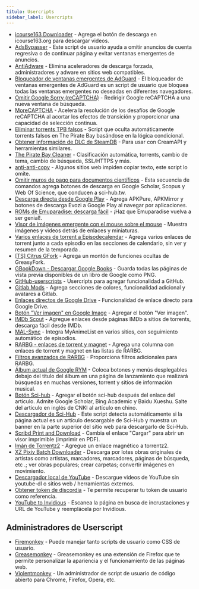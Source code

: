 ```yaml
---
título: Usercripts
sidebar_label: Usercripts
---
```


- [icourse163 Downloader](https://greasyfork.org/en/scripts/372684-%E4%B8%AD%E5%9B%BD%E5%A4%A7%E5%AD%A6-mooc-%E4%B8%8B%E8%BD%BD%E5%8A%A9%E6%89%8B-%E9%9C%80%E9%85%8D%E5%90%88aria2%E4%BD%BF%E7%94%A8) - Agrega el botón de descarga en icourse163.org para descargar videos.
- [AdsBypasser](https://adsbypasser.github.io/) - Este script de usuario ayuda a omitir anuncios de cuenta regresiva o de continuar página y evitar ventanas emergentes de anuncios.
- [AntiAdware](https://greasyfork.org/en/scripts/4294-antiadware) - Elimina aceleradores de descarga forzada, administradores y adware en sitios web compatibles.
- [Bloqueador de ventanas emergentes de AdGuard](https://github.com/AdguardTeam/PopupBlocker) - El bloqueador de ventanas emergentes de AdGuard es un script de usuario que bloquea todas las ventanas emergentes no deseadas en diferentes navegadores.
- [Omitir Google Sorry (reCAPTCHA)](https://greasyfork.org/en/scripts/33226-bypass-google-sorry-recaptcha) - Redirigir Google reCAPTCHA a una nueva ventana de búsqueda.
- [MoreCAPTCHA](https://greasyfork.org/en/scripts/31088-morecaptcha) - Acelera la resolución de los desafíos de Google reCAPTCHA al acortar los efectos de transición y proporcionar una capacidad de selección continua.
- [Eliminar torrents TPB falsos](https://www.reddit.com/r/Piracy/comments/78aicx/i_wrote_a_small_script_that_automatically_hides/) - Script que oculta automáticamente torrents falsos en The Pirate Bay basándose en la lógica condicional.
- [Obtener información de DLC de SteamDB](https://cs.rin.ru/forum/viewtopic.php?t=71837) - Para usar con CreamAPI y herramientas similares.
- [The Pirate Bay Cleaner](https://greasyfork.org/en/scripts/1573-the-pirate-bay-cleaner) - Clasificación automática, torrents, cambio de tema, cambio de búsqueda, SSL/HTTPS y más.
- [anti-anti-copy](https://greasyfork.org/en/scripts/7197-anti-anti-copy) - Algunos sitios web impiden copiar texto, este script lo omite.
- [Omitir muros de pago para documentos científicos](https://greasyfork.org/en/scripts/35521-bypass-paywalls-for-scientific-documents) - Esta secuencia de comandos agrega botones de descarga en Google Scholar, Scopus y Web Of Science, que conducen a sci-hub.tw.
- [Descarga directa desde Google Play](https://greasyfork.org/en/scripts/33005-direct-download-from-google-play/) - Agrega APKPure, APKMirror y botones de descarga Evozi a Google Play al navegar por aplicaciones.
- [ROMs de Emuparadise: descarga fácil](https://reddit.com/r/Piracy/comments/9zuu6p/emuparadise_roms_easy_download/) - ¡Haz que Emuparadise vuelva a ser genial!.
- [Visor de imágenes emergente con el mouse sobre el mouse](https://greasyfork.org/scripts/404) - Muestra imágenes y videos detrás de enlaces y miniaturas.
- [Varios enlaces de torrent a Episodecalendar](https://greasyfork.org/en/scripts/27367-various-torrent-links-to-episodecalendar) - Agrega varios enlaces de torrent junto a cada episodio en las secciones de calendario, sin ver y resumen de la temporada .
- [[TS] Citrus GFork](https://greasyfork.org/scripts/4336) - Agrega un montón de funciones ocultas de GreasyFork.
- [GBookDown - Descargar Google Books](https://greasyfork.org/scripts/17113) - Guarda todas las páginas de vista previa disponibles de un libro de Google como PNG.
- [GitHub-userscripts](https://github.com/Mottie/GitHub-userscripts) - Usercripts para agregar funcionalidad a GitHub.
- [Gitlab Mods](https://greasyfork.org/scripts/377122) - Agrega secciones de colores, funcionalidad adicional y avatares a Gitlab.
- [Enlaces directos de Google Drive](https://greasyfork.org/en/scripts/10052-google-drive-direct-links/feedback) - Funcionalidad de enlace directo para Google Drive.
- [Botón "Ver imagen" en Google Image](https://greasyfork.org/en/scripts/392076-google-images-direct-link-fix) - Agregar el botón "Ver imagen".
- [IMDb Scout](https://greasyfork.org/en/scripts/3967-imdb-scout) - Agregue enlaces desde páginas IMDb a sitios de torrents, descarga fácil desde IMDb.
- [MAL-Sync](https://greasyfork.org/en/scripts/372847-mal-sync) - Integra MyAnimeList en varios sitios, con seguimiento automático de episodios.
- [RARBG - enlaces de torrent y magnet](https://greasyfork.org/scripts/23493) - Agrega una columna con enlaces de torrent y magnet en las listas de RARBG.
- [Filtros avanzados de RARBG](https://greasyfork.org/en/scripts/29661-rarbg-advanced-filters) - Proporciona filtros adicionales para RARBG.
- [Álbum actual de Google RYM](https://greasyfork.org/en/scripts/5966-rym-google-current-album) - Coloca botones y menús desplegables debajo del título del álbum en una página de lanzamiento que realizará búsquedas en muchas versiones, torrent y sitios de información musical.
- [Botón Sci-hub](https://greasyfork.org/en/scripts/370246-sci-hub-button) - Agregar el botón sci-hub después del enlace del artículo. Admite Google Scholar, Bing Academic y Baidu Xueshu. Salte del artículo en inglés de CNKI al artículo en chino.
- [Descargador de Sci-Hub](https://greasyfork.org/de/scripts/398689-sci-hub-downloader) - Este script detecta automáticamente si la página actual es un artículo descargable de Sci-Hub y muestra un banner en la parte superior del sitio web para descargarlo de Sci-Hub.
- [Scribd Print and Download](https://greasyfork.org/en/scripts/14655-scribd-print-and-download) - Cambia el enlace "Cargar" para abrir un visor imprimible (imprimir en PDF).
- [Imán de Torrentz2](https://greasyfork.org/en/scripts/21547-torrentz2-magnet) - Agregue un enlace magnético a torrentz2.
- [XZ Pixiv Batch Downloader](https://greasyfork.org/scripts/24252) - Descarga por lotes obras originales de artistas como artistas, marcadores, marcadores, páginas de búsqueda, etc .; ver obras populares; crear carpetas; convertir imágenes en movimiento.
- [Descargador local de YouTube](https://greasyfork.org/en/scripts/369400-local-youtube-downloader) - Descargue videos de YouTube sin youtube-dl o sitios web / herramientas externos.
- [Obtener token de discordia](https://greasyfork.org/en/scripts/395741-get-discord-token) - Te permite recuperar tu token de usuario como referencia.
- [YouTube to Invidious](https://greasyfork.org/en/scripts/375264-youtube-to-invidious) - Escanea la página en busca de incrustaciones y URL de YouTube y reemplácela por Invidious.

## Administradores de Userscript

- [Firemonkey](https://addons.mozilla.org/en-US/firefox/addon/firemonkey/) - Puede manejar tanto scripts de usuario como CSS de usuario.
- [Greasemonkey](https://www.greasespot.net/) - Greasemonkey es una extensión de Firefox que te permite personalizar la apariencia y el funcionamiento de las páginas web.
- [Violentmonkey](https://violentmonkey.github.io/) - Un administrador de script de usuario de código abierto para Chrome, Firefox, Opera, etc.
